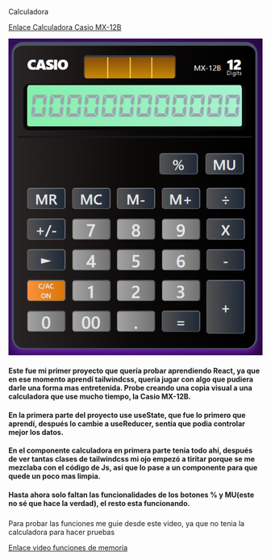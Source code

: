 Calculadora

[Enlace Calculadora Casio MX-12B](https://casio-mx12b-reactjs-tailwindcss.netlify.app/ "Enlace")

<p align="center">
  <img src="./public/Calc.png" alt="Calculadora" />
</p>

#### Este fue mi primer proyecto que quería probar aprendiendo React, ya que en ese momento aprendí tailwindcss, quería jugar con algo que pudiera darle una forma mas entretenida. Probe creando una copia visual a una calculadora que use mucho tiempo, **la Casio MX-12B**.

#### En la primera parte del proyecto use useState, que fue lo primero que aprendí, después lo cambie a useReducer, sentía que podia controlar mejor los datos.

#### En el componente calculadora en primera parte tenia todo ahí, después de ver tantas clases de tailwindcss mi ojo empezó a tiritar porque se me mezclaba con el código de Js, asi que lo pase a un componente para que quede un poco mas limpia.

#### Hasta ahora solo faltan las funcionalidades de los botones % y MU(este no sé que hace la verdad), el resto esta funcionando.

###

Para probar las funciones me guie desde este video, ya que no tenia la calculadora para hacer pruebas

[Enlace video funciones de memoria](https://youtu.be/ns55ZqaMkcM?si=FvN0jH4GyMx9pTyt)

